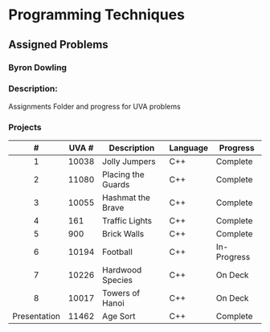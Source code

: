 # Programming Techniques 
## Assigned Problems
### Byron Dowling
### Description:
Assignments Folder and progress for UVA problems

### Projects

|       #       | UVA #   | Description          | Language | Progress    |
| :-----------: | --------| -------------------  | -------- | ----------- |
|       1       | 10038   | Jolly Jumpers        |   C++    |  Complete   |
|       2       | 11080   | Placing the Guards   |   C++    |  Complete   |
|       3       | 10055   | Hashmat the Brave    |   C++    |  Complete   |
|       4       |  161    | Traffic Lights       |   C++    |  Complete   |
|       5       |  900    | Brick Walls          |   C++    |  Complete   |
|       6       | 10194   | Football             |   C++    | In-Progress |
|       7       | 10226   | Hardwood Species     |   C++    |   On Deck   |
|       8       | 10017   | Towers of Hanoi      |   C++    |   On Deck   |
| Presentation  | 11462   | Age Sort             |   C++    |  Complete   |


